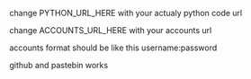 change PYTHON_URL_HERE with your actualy python code url

change ACCOUNTS_URL_HERE with your accounts url

accounts format should be like this username:password

github and pastebin works
